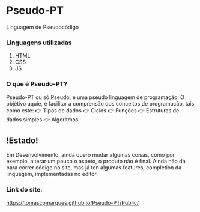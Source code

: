 # Pseudo-PT
Linguagem de Pseudocódigo

### Linguagens utilizadas
1. HTML 
2. CSS
3. JS 

### O que é Pseudo-PT?
Pseudo-PT ou só Pseudo, é uma pseudo linguagem de programação.
O objétivo aquie, é facilitar a comprensão dos conceitos de programação,
tais como este:
  👉 Tipos de dados
  👉 Ciclos
  👉 Funções
  👉 Estruturas de dados simples
  👉 Algoritmos

## !Estado!
Em Desenvolvimento, ainda quero mudar algumas coisas,
como por exemplo, alterar um pouco o aspeto, o produto não é final.
Ainda não dá para correr código no site, mas já ten algumas features,
completion da linguagem, implementadas no editor.

### Link do site:
https://tomascpmarques.github.io/Pseudo-PT/Public/
